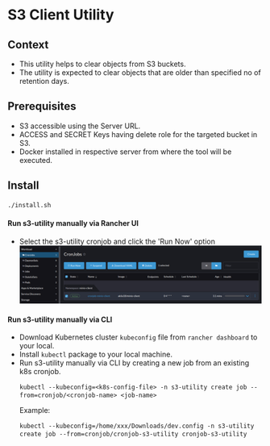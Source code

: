 # S3 Client Utility

## Context
* This utility helps to clear objects from S3 buckets.
* The utility is expected to clear objects that are older than specified no of retention days.

## Prerequisites
* S3 accessible using the Server URL.
* ACCESS and SECRET Keys having delete role for the targeted bucket in S3.
* Docker installed in respective server from where the tool will be executed.

## Install
```sh
./install.sh
```
#### Run s3-utility manually via Rancher UI
* Select the s3-utility cronjob and click the 'Run Now' option
![mc-1.png](images/mc-1.png)

#### Run s3-utility manually via CLI
* Download Kubernetes cluster `kubeconfig` file from `rancher dashboard` to your local.
* Install `kubectl` package to your local machine.
* Run s3-utility manually via CLI by creating a new job from an existing k8s cronjob.
  ```
  kubectl --kubeconfig=<k8s-config-file> -n s3-utility create job --from=cronjob/<cronjob-name> <job-name>
  ```
  Example:
  ```
  kubectl --kubeconfig=/home/xxx/Downloads/dev.config -n s3-utility create job --from=cronjob/cronjob-s3-utility cronjob-s3-utility
  ```
